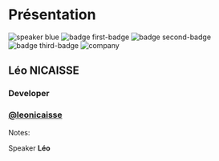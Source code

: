 <!-- .slide: class="speaker-slide blue" -->

# Présentation

![speaker blue](./assets/images/speaker-leo.jpg)
![badge first-badge](./assets/images/js-logo.png)
![badge second-badge](./assets/images/svelte-logo.png)
![badge third-badge](./assets/images/nodejs-logo.png)
![company](./assets/images/logo-SFEIR-blanc.png)

<h2>Léo <span>NICAISSE</span></h2>

### Developer

<!-- .element: class="icon-rule icon-first" -->

### [@leonicaisse](https://github.com/leonicaisse)

<!-- .element: class="icon-second" -->

Notes:

Speaker **Léo**
